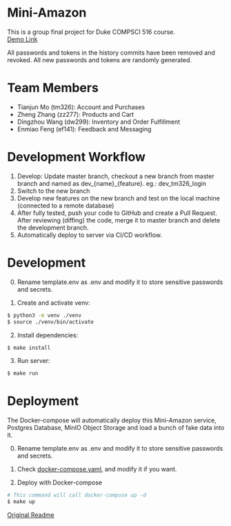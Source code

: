 # Mini-Amazon
This is a group final project for Duke COMPSCI 516 course.   
[Demo Link](http://vcm.tinchun.top:5001)

All passwords and tokens in the history commits have been removed and revoked. All new passwords and tokens are randomly generated.  

# Team Members
- Tianjun Mo (tm326): Account and Purchases
- Zheng Zhang (zz277): Products and Cart
- Dingzhou Wang (dw299): Inventory and Order Fulfillment
- Enmiao Feng (ef141): Feedback and Messaging
# Development Workflow
1. Develop: Update master branch, checkout a new branch from master branch and named as dev_{name}\_{feature}. eg.: dev_tm326_login
1. Switch to the new branch
1. Develop new features on the new branch and test on the local machine (connected to a remote database)
1. After fully tested, push your code to GitHub and create a Pull Request. After reviewing (diffing) the code, merge it to master branch and delete the development branch.
1. Automatically deploy to server via CI/CD workflow.

# Development
0. Rename template.env as .env and modify it to store sensitive passwords and secrets.

1. Create and activate venv:
```bash
$ python3 -m venv ./venv
$ source ./venv/bin/activate
```
2. Install dependencies:
```bash
$ make install
```

3. Run server:
```bash
$ make run
```

# Deployment
The Docker-compose will automatically deploy this Mini-Amazon service, Postgres Database, MinIO Object Storage and load a bunch of fake data into it.   

0. Rename template.env as .env and modify it to store sensitive passwords and secrets.

1. Check [docker-compose.yaml](./docker-compose.yaml), and modify it if you want.

2. Deploy with Docker-compose
```bash
# This command will call docker-compose up -d
$ make up
```

[Original Readme](./Desc.md)